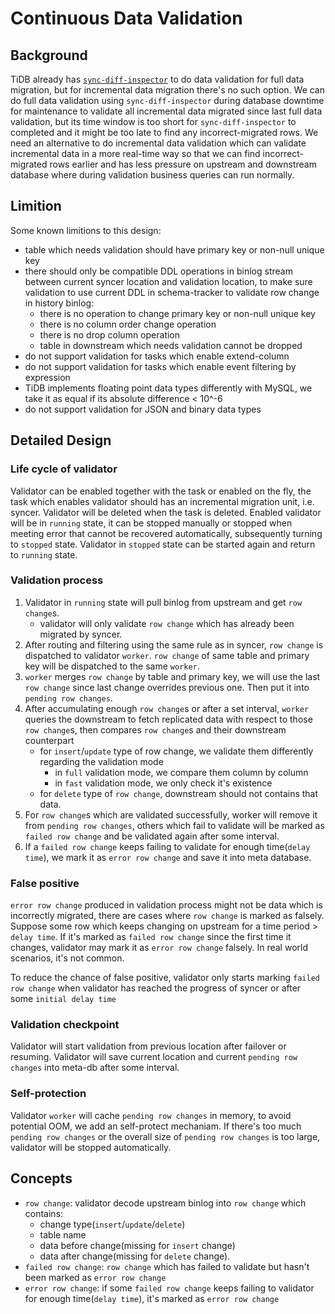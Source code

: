 # Continuous Data Validation

## Background

TiDB already has [`sync-diff-inspector`](https://docs.pingcap.com/tidb/stable/sync-diff-inspector-overview) to do data validation for full data migration, but for incremental data migration there's no such option. We can do full data validation using `sync-diff-inspector` during database downtime for maintenance to validate all incremental data migrated since last full data validation, but its time window is too short for `sync-diff-inspector` to completed and it might be too late to find any incorrect-migrated rows. We need an alternative to do incremental data validation which can validate incremental data in a more real-time way so that we can find incorrect-migrated rows earlier and has less pressure on upstream and downstream database where during validation business queries can run normally.

## Limition

Some known limitions to this design:
- table which needs validation should have primary key or non-null unique key
- there should only be compatible DDL operations in binlog stream between current syncer location and validation location, to make sure validation to use current DDL in schema-tracker to validate row change in history binlog:
  - there is no operation to change primary key or non-null unique key
  - there is no column order change operation
  - there is no drop column operation
  - table in downstream which needs validation cannot be dropped
- do not support validation for tasks which enable extend-column
- do not support validation for tasks which enable event filtering by expression
- TiDB implements floating point data types differently with MySQL, we take it as equal if its absolute difference < 10^-6
- do not support validation for JSON and binary data types

## Detailed Design

### Life cycle of validator

Validator can be enabled together with the task or enabled on the fly, the task which enables validator should has an incremental migration unit, i.e. syncer. Validator will be deleted when the task is deleted. Enabled validator will be in `running` state, it can be stopped manually or stopped when meeting error that cannot be recovered automatically, subsequently turning to `stopped` state. Validator in `stopped` state can be started again and return to `running` state.

### Validation process

1. Validator in `running` state will pull binlog from upstream and get `row change`s.
    - validator will only validate `row change` which has already been migrated by syncer.
2. After routing and filtering using the same rule as in syncer, `row change` is dispatched to validator `worker`. `row change` of same table and primary key will be dispatched to the same `worker`.
3. `worker` merges `row change` by table and primary key, we will use the last `row change` since last change overrides previous one. Then put it into `pending row changes`.
4. After accumulating enough `row change`s or after a set interval, `worker` queries  the downstream to fetch replicated data with respect to those `row change`s, then compares `row change`s and their downstream counterpart
    - for `insert`/`update` type of row change, we validate them differently regarding the validation mode
      - in `full` validation mode, we compare them column by column
      - in `fast` validation mode, we only check it's existence
    - for `delete` type of `row change`, downstream should not contains that data.
5. For `row change`s which are validated successfully, worker will remove it from `pending row changes`, others which fail to validate will be marked as `failed row change` and be validated again after some interval.
6. If a `failed row change` keeps failing to validate for enough time(`delay time`), we mark it as `error row change` and save it into meta database.

### False positive

`error row change` produced in validation process might not be data which is incorrectly migrated, there are cases where `row change` is marked as falsely. Suppose some row which keeps changing on upstream for a time period > `delay time`. If it's marked as `failed row change` since the first time it changes, validator may mark it as `error row change` falsely. In real world scenarios, it's not common.

To reduce the chance of false positive, validator only starts marking `failed row change` when validator has reached the progress of syncer or after some `initial delay time`


### Validation checkpoint

Validator will start validation from previous location after failover or resuming. Validator will save current location and current `pending row changes` into meta-db after some interval.

### Self-protection

Validator `worker` will cache `pending row changes` in memory, to avoid potential OOM, we add an self-protect mechaniam. If there's too much `pending row changes` or the overall size of `pending row changes` is too large, validator will be stopped automatically.

## Concepts

- `row change`: validator decode upstream binlog into `row change` which contains:
    - change type(`insert`/`update`/`delete`)
    - table name
    - data before change(missing for `insert` change)
    - data after change(missing for `delete` change).
- `failed row change`: `row change` which has failed to validate but hasn't been marked as `error row change`
- `error row change`: if some `failed row change` keeps failing to validator for enough time(`delay time`), it's marked as `error row change`
